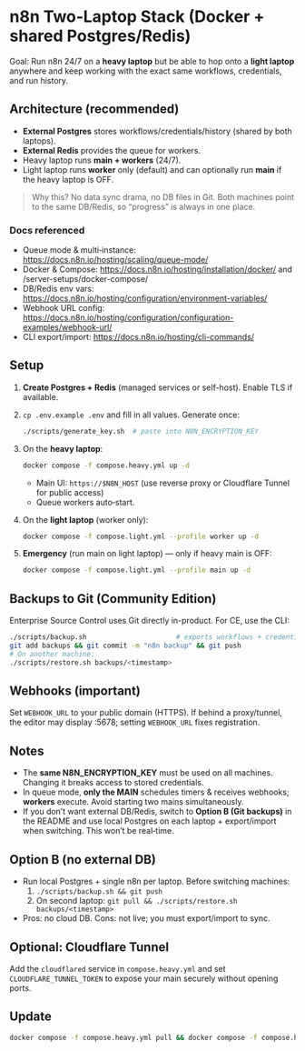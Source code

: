 # n8n Two‑Laptop Stack (Docker + shared Postgres/Redis)

Goal: Run n8n 24/7 on a **heavy laptop** but be able to hop onto a **light laptop** anywhere and keep working with the exact same workflows, credentials, and run history.

## Architecture (recommended)
- **External Postgres** stores workflows/credentials/history (shared by both laptops).  
- **External Redis** provides the queue for workers.  
- Heavy laptop runs **main + workers** (24/7).  
- Light laptop runs **worker** only (default) and can optionally run **main** if the heavy laptop is OFF.

> Why this? No data sync drama, no DB files in Git. Both machines point to the same DB/Redis, so “progress” is always in one place.

### Docs referenced
- Queue mode & multi‑instance: https://docs.n8n.io/hosting/scaling/queue-mode/
- Docker & Compose: https://docs.n8n.io/hosting/installation/docker/ and /server-setups/docker-compose/
- DB/Redis env vars: https://docs.n8n.io/hosting/configuration/environment-variables/
- Webhook URL config: https://docs.n8n.io/hosting/configuration/configuration-examples/webhook-url/
- CLI export/import: https://docs.n8n.io/hosting/cli-commands/

## Setup
1) **Create Postgres + Redis** (managed services or self-host). Enable TLS if available.  
2) `cp .env.example .env` and fill in all values. Generate once:
   ```bash
   ./scripts/generate_key.sh  # paste into N8N_ENCRYPTION_KEY
   ```
3) On the **heavy laptop**:
   ```bash
   docker compose -f compose.heavy.yml up -d
   ```
   - Main UI: `https://$N8N_HOST` (use reverse proxy or Cloudflare Tunnel for public access)
   - Queue workers auto‑start.

4) On the **light laptop** (worker only):
   ```bash
   docker compose -f compose.light.yml --profile worker up -d
   ```

5) **Emergency** (run main on light laptop) — only if heavy main is OFF:
   ```bash
   docker compose -f compose.light.yml --profile main up -d
   ```

## Backups to Git (Community Edition)
Enterprise Source Control uses Git directly in-product. For CE, use the CLI:
```bash
./scripts/backup.sh                      # exports workflows + credentials to backups/<timestamp>/
git add backups && git commit -m "n8n backup" && git push
# On another machine:
./scripts/restore.sh backups/<timestamp>
```

## Webhooks (important)
Set `WEBHOOK_URL` to your public domain (HTTPS). If behind a proxy/tunnel, the editor may display :5678; setting `WEBHOOK_URL` fixes registration.

## Notes
- The **same N8N_ENCRYPTION_KEY** must be used on all machines. Changing it breaks access to stored credentials.
- In queue mode, **only the MAIN** schedules timers & receives webhooks; **workers** execute. Avoid starting two mains simultaneously.
- If you don’t want external DB/Redis, switch to **Option B (Git backups)** in the README and use local Postgres on each laptop + export/import when switching. This won’t be real‑time.

## Option B (no external DB)
- Run local Postgres + single n8n per laptop. Before switching machines:
  1. `./scripts/backup.sh && git push`
  2. On second laptop: `git pull && ./scripts/restore.sh backups/<timestamp>`
- Pros: no cloud DB. Cons: not live; you must export/import to sync.

## Optional: Cloudflare Tunnel
Add the `cloudflared` service in `compose.heavy.yml` and set `CLOUDFLARE_TUNNEL_TOKEN` to expose your main securely without opening ports.

## Update
```bash
docker compose -f compose.heavy.yml pull && docker compose -f compose.heavy.yml up -d
```

